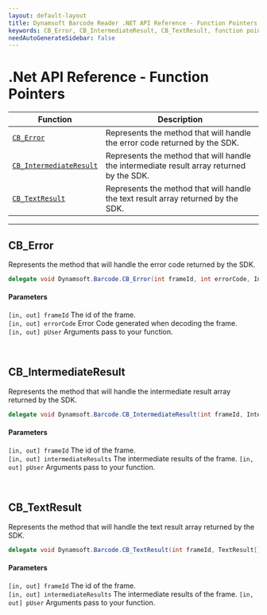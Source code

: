 ```yaml
---
layout: default-layout
title: Dynamsoft Barcode Reader .NET API Reference - Function Pointers
keywords: CB_Error, CB_IntermediateResult, CB_TextResult, function pointers, api reference, .Net
needAutoGenerateSidebar: false
---
```



# .Net API Reference - Function Pointers

  | Function | Description |
  |----------|-------------|
  | [`CB_Error`](#cb_error) | Represents the method that will handle the error code returned by the SDK. |
  | [`CB_IntermediateResult`](#cb_intermediateresult) | Represents the method that will handle the intermediate result array returned by the SDK. |
  | [`CB_TextResult`](#cb_textresult) | Represents the method that will handle the text result array returned by the SDK. | 
  
---
 


## CB_Error
Represents the method that will handle the error code returned by the SDK. 

```C#
delegate void Dynamsoft.Barcode.CB_Error(int frameId, int errorCode, IntPtr pUser)
```   
   
#### Parameters
`[in, out] frameId` The id of the frame.  
`[in, out] errorCode` Error Code generated when decoding the frame.  
`[in, out] pUser` Arguments pass to your function.  


&nbsp; 


## CB_IntermediateResult
Represents the method that will handle the intermediate result array returned by the SDK. 

```C#
delegate void Dynamsoft.Barcode.CB_IntermediateResult(int frameId, IntermediateResult[] intermediateResults, IntPtr pUser)
```   
   
#### Parameters
`[in, out] frameId` The id of the frame.  
`[in, out] intermediateResults` The intermediate results of the frame. 
`[in, out] pUser` Arguments pass to your function.  


&nbsp; 


## CB_TextResult
Represents the method that will handle the text result array returned by the SDK. 

```C#
delegate void Dynamsoft.Barcode.CB_TextResult(int frameId, TextResult[]  textResults, IntPtr pUser) 
```   
   
#### Parameters
`[in, out] frameId` The id of the frame.  
`[in, out] intermediateResults` The intermediate results of the frame. 
`[in, out] pUser` Arguments pass to your function. 

